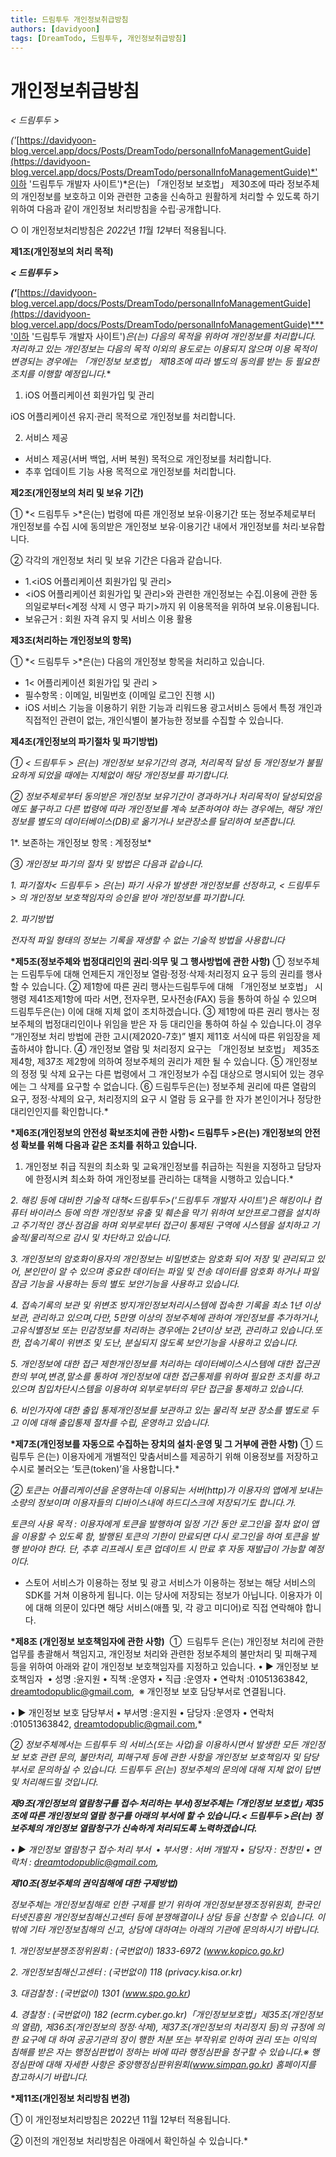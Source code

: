 ```yaml
---
title: 드림투두 개인정보취급방침
authors: [davidyoon]
tags: [DreamTodo, 드림투두, 개인정보취급방침]
---
```


# 개인정보취급방침

_< 드림투두 >_

_('_[https://davidyoon-blog.vercel.app/docs/Posts/DreamTodo/personalInfoManagementGuide](https://davidyoon-blog.vercel.app/docs/Posts/DreamTodo/personalInfoManagementGuide)*'이하 '드림투두 개발자 사이트')*은(는) 「개인정보 보호법」 제30조에 따라 정보주체의 개인정보를 보호하고 이와 관련한 고충을 신속하고 원활하게 처리할 수 있도록 하기 위하여 다음과 같이 개인정보 처리방침을 수립·공개합니다.

○ 이 개인정보처리방침은 *2022*년 *11*월 *12*부터 적용됩니다.

**제1조(개인정보의 처리 목적)**

**_< 드림투두 >_**

**_('_**[https://davidyoon-blog.vercel.app/docs/Posts/DreamTodo/personalInfoManagementGuide](https://davidyoon-blog.vercel.app/docs/Posts/DreamTodo/personalInfoManagementGuide)***'이하 '드림투두 개발자 사이트')*은(는) 다음의 목적을 위하여 개인정보를 처리합니다. 처리하고 있는 개인정보는 다음의 목적 이외의 용도로는 이용되지 않으며 이용 목적이 변경되는 경우에는 「개인정보 보호법」 제18조에 따라 별도의 동의를 받는 등 필요한 조치를 이행할 예정입니다.**

1. iOS 어플리케이션 회원가입 및 관리

iOS 어플리케이션 유지·관리 목적으로 개인정보를 처리합니다.

2. 서비스 제공

- 서비스 제공(서버 백업, 서버 복원) 목적으로 개인정보를 처리합니다.
- 추후 업데이트 기능 사용 목적으로 개인정보를 처리합니다.

**제2조(개인정보의 처리 및 보유 기간)**

① *< 드림투두 >*은(는) 법령에 따른 개인정보 보유·이용기간 또는 정보주체로부터 개인정보를 수집 시에 동의받은 개인정보 보유·이용기간 내에서 개인정보를 처리·보유합니다.

② 각각의 개인정보 처리 및 보유 기간은 다음과 같습니다.

- 1.\<iOS 어플리케이션 회원가입 및 관리\>
- \<iOS 어플리케이션 회원가입 및 관리\>와 관련한 개인정보는 수집.이용에 관한 동의일로부터<계정 삭제 시 영구 파기>까지 위 이용목적을 위하여 보유.이용됩니다.
- 보유근거 : 회원 자격 유지 및 서비스 이용 활용

**제3조(처리하는 개인정보의 항목)**

① *< 드림투두 >*은(는) 다음의 개인정보 항목을 처리하고 있습니다.

- 1< 어플리케이션 회원가입 및 관리 >
- 필수항목 : 이메일, 비밀번호 (이메일 로그인 진행 시)
- iOS 서비스 기능을 이용하기 위한 기능과 리워드용 광고서비스 등에서 특정 개인과 직접적인 관련이 없는, 개인식별이 불가능한 정보를 수집할 수 있습니다.

**제4조(개인정보의 파기절차 및 파기방법)**

_① < 드림투두 > 은(는) 개인정보 보유기간의 경과, 처리목적 달성 등 개인정보가 불필요하게 되었을 때에는 지체없이 해당 개인정보를 파기합니다._

_② 정보주체로부터 동의받은 개인정보 보유기간이 경과하거나 처리목적이 달성되었음에도 불구하고 다른 법령에 따라 개인정보를 계속 보존하여야 하는 경우에는, 해당 개인정보를 별도의 데이터베이스(DB)로 옮기거나 보관장소를 달리하여 보존합니다._

1*. 보존하는 개인정보 항목 : 계정정보*

_③ 개인정보 파기의 절차 및 방법은 다음과 같습니다._

_1. 파기절차< 드림투두 > 은(는) 파기 사유가 발생한 개인정보를 선정하고, < 드림투두 > 의 개인정보 보호책임자의 승인을 받아 개인정보를 파기합니다._

_2. 파기방법_

_전자적 파일 형태의 정보는 기록을 재생할 수 없는 기술적 방법을 사용합니다_

**\*제5조(정보주체와 법정대리인의 권리·의무 및 그 행사방법에 관한 사항)**
① 정보주체는 드림투두에 대해 언제든지 개인정보 열람·정정·삭제·처리정지 요구 등의 권리를 행사할 수 있습니다.
② 제1항에 따른 권리 행사는드림투두에 대해 「개인정보 보호법」 시행령 제41조제1항에 따라 서면, 전자우편, 모사전송(FAX) 등을 통하여 하실 수 있으며 드림투두은(는) 이에 대해 지체 없이 조치하겠습니다.
③ 제1항에 따른 권리 행사는 정보주체의 법정대리인이나 위임을 받은 자 등 대리인을 통하여 하실 수 있습니다.이 경우 “개인정보 처리 방법에 관한 고시(제2020-7호)” 별지 제11호 서식에 따른 위임장을 제출하셔야 합니다.
④ 개인정보 열람 및 처리정지 요구는 「개인정보 보호법」 제35조 제4항, 제37조 제2항에 의하여 정보주체의 권리가 제한 될 수 있습니다.
⑤ 개인정보의 정정 및 삭제 요구는 다른 법령에서 그 개인정보가 수집 대상으로 명시되어 있는 경우에는 그 삭제를 요구할 수 없습니다.
⑥ 드림투두은(는) 정보주체 권리에 따른 열람의 요구, 정정·삭제의 요구, 처리정지의 요구 시 열람 등 요구를 한 자가 본인이거나 정당한 대리인인지를 확인합니다.\*

**\*제6조(개인정보의 안전성 확보조치에 관한 사항)< 드림투두 >은(는) 개인정보의 안전성 확보를 위해 다음과 같은 조치를 취하고 있습니다.**

1. 개인정보 취급 직원의 최소화 및 교육개인정보를 취급하는 직원을 지정하고 담당자에 한정시켜 최소화 하여 개인정보를 관리하는 대책을 시행하고 있습니다.\*

_2. 해킹 등에 대비한 기술적 대책<드림투두>('드림투두 개발자 사이트')은 해킹이나 컴퓨터 바이러스 등에 의한 개인정보 유출 및 훼손을 막기 위하여 보안프로그램을 설치하고 주기적인 갱신·점검을 하며 외부로부터 접근이 통제된 구역에 시스템을 설치하고 기술적/물리적으로 감시 및 차단하고 있습니다._

_3. 개인정보의 암호화이용자의 개인정보는 비밀번호는 암호화 되어 저장 및 관리되고 있어, 본인만이 알 수 있으며 중요한 데이터는 파일 및 전송 데이터를 암호화 하거나 파일 잠금 기능을 사용하는 등의 별도 보안기능을 사용하고 있습니다._

_4. 접속기록의 보관 및 위변조 방지개인정보처리시스템에 접속한 기록을 최소 1년 이상 보관, 관리하고 있으며,다만, 5만명 이상의 정보주체에 관하여 개인정보를 추가하거나, 고유식별정보 또는 민감정보를 처리하는 경우에는 2년이상 보관, 관리하고 있습니다.또한, 접속기록이 위변조 및 도난, 분실되지 않도록 보안기능을 사용하고 있습니다._

_5. 개인정보에 대한 접근 제한개인정보를 처리하는 데이터베이스시스템에 대한 접근권한의 부여,변경,말소를 통하여 개인정보에 대한 접근통제를 위하여 필요한 조치를 하고 있으며 침입차단시스템을 이용하여 외부로부터의 무단 접근을 통제하고 있습니다._

_6. 비인가자에 대한 출입 통제개인정보를 보관하고 있는 물리적 보관 장소를 별도로 두고 이에 대해 출입통제 절차를 수립, 운영하고 있습니다._

**\*제7조(개인정보를 자동으로 수집하는 장치의 설치·운영 및 그 거부에 관한 사항)**
① 드림투두 은(는) 이용자에게 개별적인 맞춤서비스를 제공하기 위해 이용정보를 저장하고 수시로 불러오는 ‘토큰(token)’을 사용합니다.\*

_② 토큰는 어플리케이션을 운영하는데 이용되는 서버(http)가 이용자의 앱에게 보내는 소량의 정보이며 이용자들의 디바이스내에 하드디스크에 저장되기도 합니다.가._

_토큰의 사용 목적 : 이용자에게 토큰을 발행하여 일정 기간 동안 로그인을 절차 없이 앱을 이용할 수 있도록 함, 발행된 토큰의 기한이 만료되면 다시 로그인을 하여 토큰을 발행 받아야 한다. 단, 추후 리프레시 토큰 업데이트 시 만료 후 자동 재발급이 가능할 예정이다._

- 스토어 서비스가 이용하는 정보 및 광고 서비스가 이용하는 정보는 해당 서비스의 SDK를 거쳐 이용하게 됩니다. 이는 당사에 저장되는 정보가 아닙니다. 이용자가 이에 대해 의문이 있다면 해당 서비스(애플 및, 각 광고 미디어)로 직접 연락해야 합니다.

**\*제8조 (개인정보 보호책임자에 관한 사항)** 
①  드림투두 은(는) 개인정보 처리에 관한 업무를 총괄해서 책임지고, 개인정보 처리와 관련한 정보주체의 불만처리 및 피해구제 등을 위하여 아래와 같이 개인정보 보호책임자를 지정하고 있습니다.
• ▶ 개인정보 보호책임자 
• 성명 :윤지원
• 직책 :운영자
• 직급 :운영자
• 연락처 :01051363842, dreamtodopublic@gmail.com, 
※ 개인정보 보호 담당부서로 연결됩니다.

• ▶ 개인정보 보호 담당부서
• 부서명 :윤지원
• 담당자 :운영자
• 연락처 :01051363842, dreamtodopublic@gmail.com,\*

_② 정보주체께서는 드림투두 의 서비스(또는 사업)을 이용하시면서 발생한 모든 개인정보 보호 관련 문의, 불만처리, 피해구제 등에 관한 사항을 개인정보 보호책임자 및 담당부서로 문의하실 수 있습니다. 드림투두 은(는) 정보주체의 문의에 대해 지체 없이 답변 및 처리해드릴 것입니다._

**_제9조(개인정보의 열람청구를 접수·처리하는 부서)정보주체는 ｢개인정보 보호법｣ 제35조에 따른 개인정보의 열람 청구를 아래의 부서에 할 수 있습니다.< 드림투두 >은(는) 정보주체의 개인정보 열람청구가 신속하게 처리되도록 노력하겠습니다._**

_• ▶ 개인정보 열람청구 접수·처리 부서 
• 부서명 : 서버 개발자
• 담당자 : 전창민
• 연락처 : dreamtodopublic@gmail.com,_

**_제10조(정보주체의 권익침해에 대한 구제방법)_**

_정보주체는 개인정보침해로 인한 구제를 받기 위하여 개인정보분쟁조정위원회, 한국인터넷진흥원 개인정보침해신고센터 등에 분쟁해결이나 상담 등을 신청할 수 있습니다. 이 밖에 기타 개인정보침해의 신고, 상담에 대하여는 아래의 기관에 문의하시기 바랍니다._

_1. 개인정보분쟁조정위원회 : (국번없이) 1833-6972 (www.kopico.go.kr)_

_2. 개인정보침해신고센터 : (국번없이) 118 (privacy.kisa.or.kr)_

_3. 대검찰청 : (국번없이) 1301 (www.spo.go.kr)_

_4. 경찰청 : (국번없이) 182 (ecrm.cyber.go.kr)「개인정보보호법」제35조(개인정보의 열람), 제36조(개인정보의 정정·삭제), 제37조(개인정보의 처리정지 등)의 규정에 의한 요구에 대 하여 공공기관의 장이 행한 처분 또는 부작위로 인하여 권리 또는 이익의 침해를 받은 자는 행정심판법이 정하는 바에 따라 행정심판을 청구할 수 있습니다.※ 행정심판에 대해 자세한 사항은 중앙행정심판위원회(www.simpan.go.kr) 홈페이지를 참고하시기 바랍니다._

**\*제11조(개인정보 처리방침 변경)**

① 이 개인정보처리방침은 2022년 11월 12부터 적용됩니다.

② 이전의 개인정보 처리방침은 아래에서 확인하실 수 있습니다.\*
